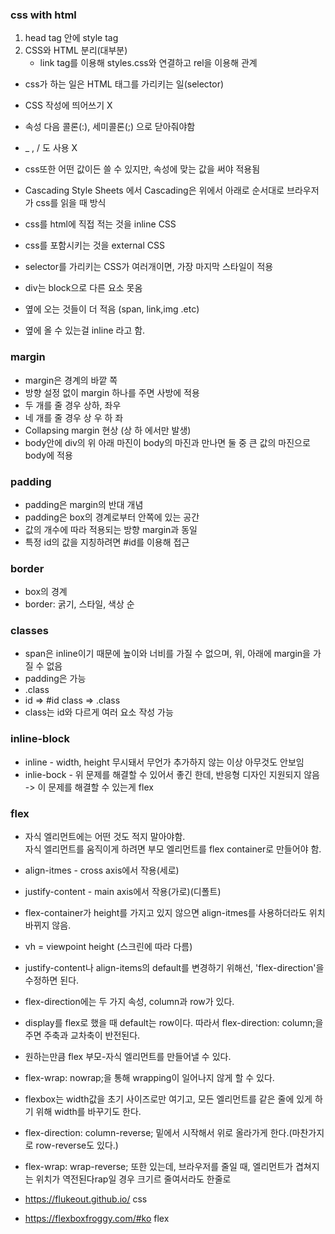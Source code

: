 ### css with html

1. head tag 안에 style tag
2. CSS와 HTML 분리(대부분)
   - link tag를 이용해 styles.css와 연결하고 rel을 이용해 관계

- css가 하는 일은 HTML 태그를 가리키는 일(selector)
- CSS 작성에 띄어쓰기 X
- 속성 다음 콜론(:), 세미콜론(;) 으로 닫아줘야함

- \_ , / 도 사용 X
- css또한 어떤 값이든 쓸 수 있지만, 속성에 맞는 값을 써야 적용됨

- Cascading Style Sheets 에서 Cascading은 위에서 아래로 순서대로 브라우저가 css를 읽을 때 방식
- css를 html에 직접 적는 것을 inline CSS
- css를 포함시키는 것을 external CSS
- selector를 가리키는 CSS가 여러개이면, 가장 마지막 스타일이 적용

- div는 block으로 다른 요소 못옴
- 옆에 오는 것들이 더 적음 (span, link,img .etc)
- 옆에 올 수 있는걸 inline 라고 함.

### margin

- margin은 경계의 바깥 쪽
- 방향 설정 없이 margin 하나를 주면 사방에 적용
- 두 개를 줄 경우 상하, 좌우
- 네 개를 줄 경우 상 우 하 좌
- Collapsing margin 현상 (상 하 에서만 발생)
- body안에 div의 위 아래 마진이 body의 마진과 만나면 둘 중 큰 값의 마진으로 body에 적용

### padding

- padding은 margin의 반대 개념
- padding은 box의 경계로부터 안쪽에 있는 공간
- 값의 개수에 따라 적용되는 방향 margin과 동일
- 특정 id의 값을 지칭하려면 #id를 이용해 접근

### border

- box의 경계
- border: 굵기, 스타일, 색상 순

### classes

- span은 inline이기 때문에 높이와 너비를 가질 수 없으며, 위, 아래에 margin을 가질 수 없음
- padding은 가능
- .class
- id => #id class => .class
- class는 id와 다르게 여러 요소 작성 가능

### inline-block

- inline - width, height 무시돼서 무언가 추가하지 않는 이상 아무것도 안보임
- inlie-bock - 위 문제를 해결할 수 있어서 좋긴 한데, 반응형 디자인 지원되지 않음 -> 이 문제를 해결할 수 있는게 flex

### flex

- 자식 엘리먼트에는 어떤 것도 적지 말아야함.  
  자식 엘리먼트를 움직이게 하려면 부모 엘리먼트를 flex container로 만들어야 함.
- align-itmes - cross axis에서 작용(세로)
- justify-content - main axis에서 작용(가로)(디폴트)
- flex-container가 height를 가지고 있지 않으면 align-itmes를 사용하더라도 위치 바뀌지 않음.
- vh = viewpoint height (스크린에 따라 다름)

- justify-content나 align-items의 default를 변경하기 위해선, 'flex-direction'을 수정하면 된다.
- flex-direction에는 두 가지 속성, column과 row가 있다.
- display를 flex로 했을 때 default는 row이다. 따라서 flex-direction: column;을 주면 주축과 교차축이 반전된다.
- 원하는만큼 flex 부모-자식 엘리먼트를 만들어낼 수 있다.
- flex-wrap: nowrap;을 통해 wrapping이 일어나지 않게 할 수 있다.
- flexbox는 width값을 초기 사이즈로만 여기고, 모든 엘리먼트를 같은 줄에 있게 하기 위해 width를 바꾸기도 한다.
- flex-direction: column-reverse; 밑에서 시작해서 위로 올라가게 한다.(마찬가지로 row-reverse도 있다.)
- flex-wrap: wrap-reverse; 또한 있는데, 브라우저를 줄일 때, 엘리먼트가 겹쳐지는 위치가 역전된다rap일 경우 크기르 줄여서라도 한줄로

- https://flukeout.github.io/ css
- https://flexboxfroggy.com/#ko flex

